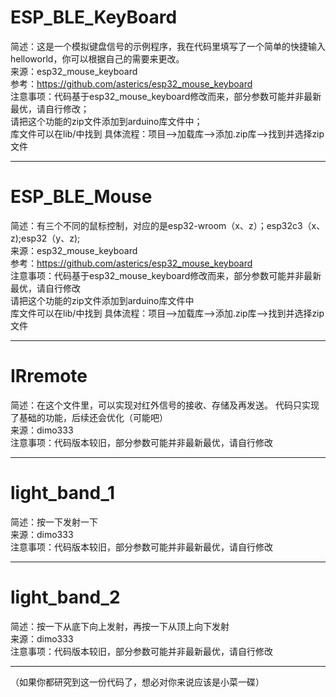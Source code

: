 ESP_BLE_KeyBoard
===
简述：这是一个模拟键盘信号的示例程序，我在代码里填写了一个简单的快捷输入helloworld，你可以根据自己的需要来更改。 <br>
来源：esp32_mouse_keyboard<br>
参考：https://github.com/asterics/esp32_mouse_keyboard<br>
注意事项：代码基于esp32_mouse_keyboard修改而来，部分参数可能并非最新最优，请自行修改；<br>
请把这个功能的zip文件添加到arduino库文件中；<br>
库文件可以在lib/中找到 具体流程：项目-->加载库-->添加.zip库-->找到并选择zip文件<br>

---

ESP_BLE_Mouse
===
简述：有三个不同的鼠标控制，对应的是esp32-wroom（x、z）；esp32c3（x、z);esp32（y、z); <br>
来源：esp32_mouse_keyboard<br>
参考：https://github.com/asterics/esp32_mouse_keyboard<br>
注意事项：代码基于esp32_mouse_keyboard修改而来，部分参数可能并非最新最优，请自行修改<br>
请把这个功能的zip文件添加到arduino库文件中<br>
库文件可以在lib/中找到 具体流程：项目-->加载库-->添加.zip库-->找到并选择zip文件<br>

---

IRremote
===
简述：在这个文件里，可以实现对红外信号的接收、存储及再发送。 代码只实现了基础的功能，后续还会优化（可能吧）<br>
来源：dimo333<br>
注意事项：代码版本较旧，部分参数可能并非最新最优，请自行修改<br>

---

light_band_1
===
简述：按一下发射一下<br>
来源：dimo333<br>
注意事项：代码版本较旧，部分参数可能并非最新最优，请自行修改<br>

---

light_band_2
===
简述：按一下从底下向上发射，再按一下从顶上向下发射<br>
来源：dimo333<br>
注意事项：代码版本较旧，部分参数可能并非最新最优，请自行修改<br>

---

（如果你都研究到这一份代码了，想必对你来说应该是小菜一碟）